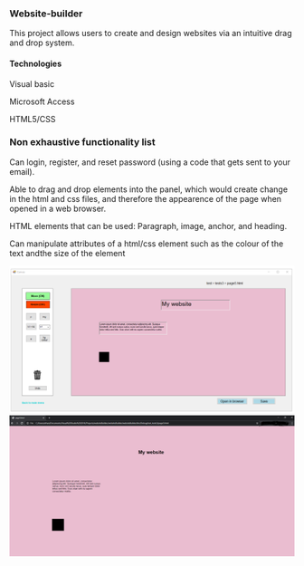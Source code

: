 ### Website-builder



This project allows users to create and design websites via an intuitive drag and drop system.

#### Technologies
Visual basic 

Microsoft Access

HTML5/CSS


### Non exhaustive functionality list

Can login, register, and reset password (using a code that gets sent to your email).

Able to drag and drop elements into the panel, which would create change in the html and css files, and therefore the appearence of the page when opened
in a web browser.

HTML elements that can be used: Paragraph, image, anchor, and heading.

Can manipulate attributes of a html/css element such as the colour of the text andthe size of the element  


<img src="githubImages/webBuilderDemoCanvas.PNG">

<img src="githubImages/webBuilderDemoPage.PNG">
